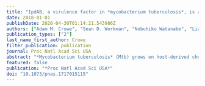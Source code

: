 ```yaml
---
title: "IpdAB, a virulence factor in *mycobacterium tuberculosis*, is a cholesterol ring-cleaving hydrolase"
date: 2018-01-01
publishDate: 2020-04-30T01:14:21.543986Z
authors: ["Adam M. Crowe", "Sean D. Workman", "Nobuhiko Watanabe", "Liam J. Worrall", "Natalie C. J. Strynadka", "Lindsay D. Eltis"]
publication_types: ["2"]
last_name_first_author: Crowe
filter_publication: publication
journal: Proc Natl Acad Sci USA
abstract: "*Mycobacterium tuberculosis* (Mtb) grows on host-derived cholesterol during infection. IpdAB, found in all steroid-degrading bacteria and a determinant of pathogenicity, has been implicated in the hydrolysis of the last steroid ring. Phylogenetic analyses revealed that IpdAB orthologs form a clade of CoA transferases (CoTs). In a coupled assay with a thiolase, IpdAB transformed the cholesterol catabolite (R)-2-(2-carboxyethyl)-3-methyl-6-oxocyclohex-1-ene-1-carboxyl-CoA (COCHEA-CoA) and CoASH to 4-methyl-5-oxo-octanedioyl-CoA (MOODA-CoA) and acetyl-CoA with high specificity (*k*<sub>cat</sub>/*K*<sub>m</sub> = 5.8 ± 0.8 × 104 M<sup>-1</sup>·s<sup>-1</sup>). The structure of MOODA-CoA was consistent with IpdAB hydrolyzing COCHEA-CoA to a β-keto-thioester, a thiolase substrate. Contrary to characterized CoTs, IpdAB exhibited no activity toward small CoA thioesters. Further, IpdAB lacks the catalytic glutamate residue that is conserved in the β-subunit of characterized CoTs and a glutamyl-CoA intermediate was not trapped during turnover. By contrast, Glu105<sup>A</sup>, conserved in the a-subunit of IpdAB, was essential for catalysis. A crystal structure of the IpdAB·COCHEA-CoA complex, solved to 1.4 Å, revealed that Glu105<sup>A</sup> is positioned to act as a catalytic base. Upon titration with COCHEA-CoA, the E105A<sup>A</sup> variant accumulated a yellow-colored species (λ<sub>max</sub> = 310 nm; *K*<sub>d</sub> = 0.4 ± 0.2 μM) typical of β-keto enolates. In the presence of D<sub>2</sub>O, IpdAB catalyzed the deuteration of COCHEA-CoA adjacent to the hydroxylation site at rates consistent with *k*<sub>cat</sub>. Based on these data and additional IpdAB variants, we propose a retro-Claisen condensation-like mechanism for the IpdAB-mediated hydrolysis of COCHEA-CoA. This study expands the range of known reactions catalyzed by the CoT superfamily and provides mechanistic insight into an important determinant of Mtb pathogenesis. [on SciFinder(R)]"
featured: false
publication: "*Proc Natl Acad Sci USA*"
doi: "10.1073/pnas.1717015115"
---
```


